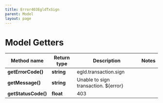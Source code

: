 ```yaml
---
title: Error403EgldTxSign
parent: Model
layout: page
---
```


# Model Getters

Method name | Return type | Description | Notes
------------ | ------------- | ------------- | -------------
**getErrorCode()** | **string** | egld.transaction.sign |
**getMessage()** | **string** | Unable to sign transaction. ${error} |
**getStatusCode()** | **float** | 403 |

